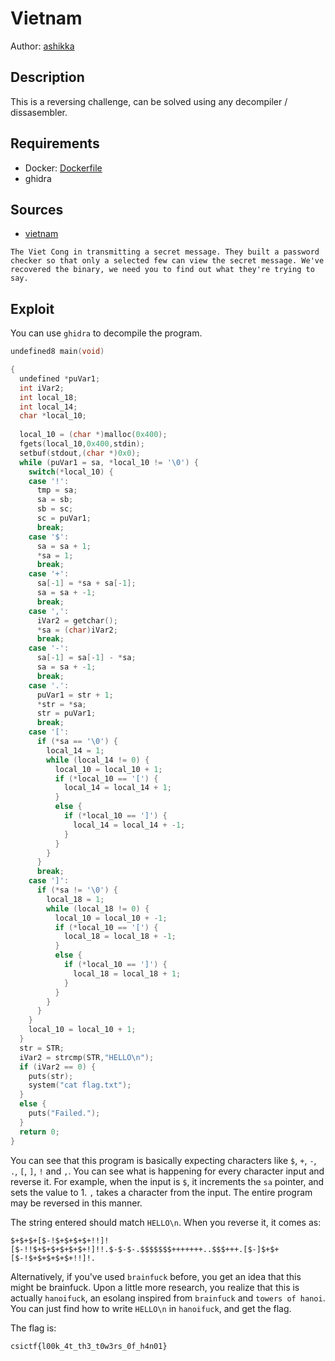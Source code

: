 # Vietnam

Author: [ashikka](https://github.com/ashikka)

## Description

This is a reversing challenge, can be solved using any decompiler / dissasembler.

## Requirements

- Docker: [Dockerfile](./Dockerfile)
- ghidra

## Sources

- [vietnam](./bin/vietnam)

```
The Viet Cong in transmitting a secret message. They built a password checker so that only a selected few can view the secret message. We've recovered the binary, we need you to find out what they're trying to say.
```


## Exploit

You can use `ghidra` to decompile the program.

```c
undefined8 main(void)

{
  undefined *puVar1;
  int iVar2;
  int local_18;
  int local_14;
  char *local_10;
  
  local_10 = (char *)malloc(0x400);
  fgets(local_10,0x400,stdin);
  setbuf(stdout,(char *)0x0);
  while (puVar1 = sa, *local_10 != '\0') {
    switch(*local_10) {
    case '!':
      tmp = sa;
      sa = sb;
      sb = sc;
      sc = puVar1;
      break;
    case '$':
      sa = sa + 1;
      *sa = 1;
      break;
    case '+':
      sa[-1] = *sa + sa[-1];
      sa = sa + -1;
      break;
    case ',':
      iVar2 = getchar();
      *sa = (char)iVar2;
      break;
    case '-':
      sa[-1] = sa[-1] - *sa;
      sa = sa + -1;
      break;
    case '.':
      puVar1 = str + 1;
      *str = *sa;
      str = puVar1;
      break;
    case '[':
      if (*sa == '\0') {
        local_14 = 1;
        while (local_14 != 0) {
          local_10 = local_10 + 1;
          if (*local_10 == '[') {
            local_14 = local_14 + 1;
          }
          else {
            if (*local_10 == ']') {
              local_14 = local_14 + -1;
            }
          }
        }
      }
      break;
    case ']':
      if (*sa != '\0') {
        local_18 = 1;
        while (local_18 != 0) {
          local_10 = local_10 + -1;
          if (*local_10 == '[') {
            local_18 = local_18 + -1;
          }
          else {
            if (*local_10 == ']') {
              local_18 = local_18 + 1;
            }
          }
        }
      }
    }
    local_10 = local_10 + 1;
  }
  str = STR;
  iVar2 = strcmp(STR,"HELLO\n");
  if (iVar2 == 0) {
    puts(str);
    system("cat flag.txt");
  }
  else {
    puts("Failed.");
  }
  return 0;
}
```

You can see that this program is basically expecting characters like `$`, `+`, `-`, `.`, `[`, `]`, `!` and `,`. You can see what is happening for every character input and reverse it. For example, when the input is `$`, it increments the `sa` pointer, and sets the value to 1. `,` takes a character from the input. The entire program may be reversed in this manner.
<br />

The string entered should match `HELLO\n`. When you reverse it, it comes as:

```
$+$+$+[$-!$+$+$+$+!!]![$-!!$+$+$+$+$+$+!]!!.$-$-$-.$$$$$$$+++++++..$$$+++.[$-]$+$+[$-!$+$+$+$+$+!!]!.
```

Alternatively, if you've used `brainfuck` before, you get an idea that this might be brainfuck. Upon a little more research, you realize that this is actually `hanoifuck`, an esolang inspired from `brainfuck` and `towers of hanoi`. You can just find how to write `HELLO\n` in `hanoifuck`, and get the flag.

The flag is:

```
csictf{l00k_4t_th3_t0w3rs_0f_h4n01}
```
